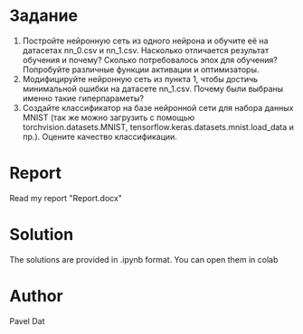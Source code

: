 # Задание
1. Постройте нейронную сеть из одного нейрона и обучите её на датасетах nn_0.csv и nn_1.csv. Насколько отличается результат обучения и почему? Сколько потребовалось эпох для обучения? Попробуйте различные функции активации и оптимизаторы. 
2. Модифицируйте нейронную сеть из пункта 1, чтобы достичь минимальной ошибки на датасете nn_1.csv. Почему были выбраны именно такие гиперпараметы?
3. Создайте классификатор на базе нейронной сети для набора данных MNIST (так же можно загрузить с помощью torchvision.datasets.MNIST, tensorflow.keras.datasets.mnist.load_data и пр.). Оцените качество классификации.

# Report
Read my report "Report.docx"

# Solution 
The solutions are provided in .ipynb format. You can open them in colab

# Author
Pavel Dat
